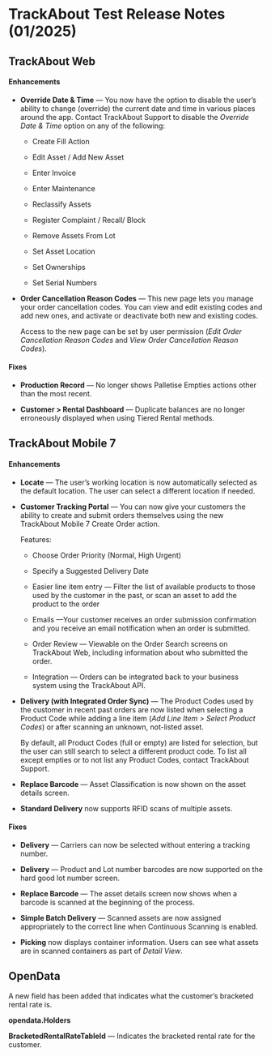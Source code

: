 # TrackAbout Test Release Notes (01/2025)

## TrackAbout Web

#### Enhancements

-   **Override Date & Time**  — You now have the option to disable the user’s ability to change (override) the current date and time in various places around the app. Contact TrackAbout Support to disable the  _Override Date & Time_  option on any of the following:
    
    -   Create Fill Action
        
    -   Edit Asset / Add New Asset
        
    -   Enter Invoice
        
    -   Enter Maintenance
        
    -   Reclassify Assets
        
    -   Register Complaint / Recall/ Block
        
    -   Remove Assets From Lot
        
    -   Set Asset Location
        
    -   Set Ownerships
        
    -   Set Serial Numbers
        
    
-   **Order Cancellation Reason Codes**  — This new page lets you manage your order cancellation codes. You can view and edit existing codes and add new ones, and activate or deactivate both new and existing codes.
    
    Access to the new page can be set by user permission (_Edit Order Cancellation Reason Codes_  and  _View Order Cancellation Reason Codes_).
    

#### Fixes

-   **Production Record**  — No longer shows Palletise Empties actions other than the most recent.
    
-   **Customer > Rental Dashboard**  — Duplicate balances are no longer erroneously displayed when using Tiered Rental methods.
    

## TrackAbout Mobile 7

#### Enhancements

-   **Locate**  — The user’s working location is now automatically selected as the default location. The user can select a different location if needed.
    
-   **Customer Tracking Portal**  — You can now give your customers the ability to create and submit orders themselves using the new TrackAbout Mobile 7 Create Order action.
    
    Features:
    
    -   Choose Order Priority (Normal, High Urgent)
        
    -   Specify a Suggested Delivery Date
        
    -   Easier line item entry — Filter the list of available products to those used by the customer in the past, or scan an asset to add the product to the order
        
    -   Emails —Your customer receives an order submission confirmation and you receive an email notification when an order is submitted.
        
    -   Order Review — Viewable on the Order Search screens on TrackAbout Web, including information about who submitted the order.
        
    -   Integration — Orders can be integrated back to your business system using the TrackAbout API.
        
    
-   **Delivery (with Integrated Order Sync)**  — The Product Codes used by the customer in recent past orders are now listed when selecting a Product Code while adding a line item (_Add Line Item > Select Product Codes_) or after scanning an unknown, not-listed asset.
    
    By default, all Product Codes (full or empty) are listed for selection, but the user can still search to select a different product code. To list all except empties or to not list any Product Codes, contact TrackAbout Support.
    
-   **Replace Barcode**  — Asset Classification is now shown on the asset details screen.
    
-   **Standard Delivery**  now supports RFID scans of multiple assets.
    

#### Fixes

-   **Delivery**  — Carriers can now be selected without entering a tracking number.
    
-   **Delivery**  — Product and Lot number barcodes are now supported on the hard good lot number screen.
    
-   **Replace Barcode**  — The asset details screen now shows when a barcode is scanned at the beginning of the process.
    
-   **Simple Batch Delivery**  — Scanned assets are now assigned appropriately to the correct line when Continuous Scanning is enabled.
    
-   **Picking**  now displays container information. Users can see what assets are in scanned containers as part of  _Detail View_.
    

## OpenData

A new field has been added that indicates what the customer’s bracketed rental rate is.

**opendata.Holders**

**BracketedRentalRateTableId**  — Indicates the bracketed rental rate for the customer.



